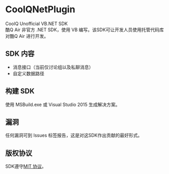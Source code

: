 # CoolQNetPlugin
CoolQ Unofficial VB.NET SDK<br>
酷Q Air 非官方 .NET SDK，使用 VB 编写。该SDK可让开发人员使用托管代码库对酷Q Air 进行开发。

## SDK 内容
* 消息接口（当前仅讨论组以及私聊消息）
* 自定义数据路径

## 构建 SDK
使用 MSBuild.exe 或 Visual Studio 2015 生成解决方案。

## 漏洞
任何漏洞可到 Issues 标签报告，这是对这SDK作出贡献的最好形式。

## 版权协议
SDK遵守[MIT 协议](LICENSE)。
